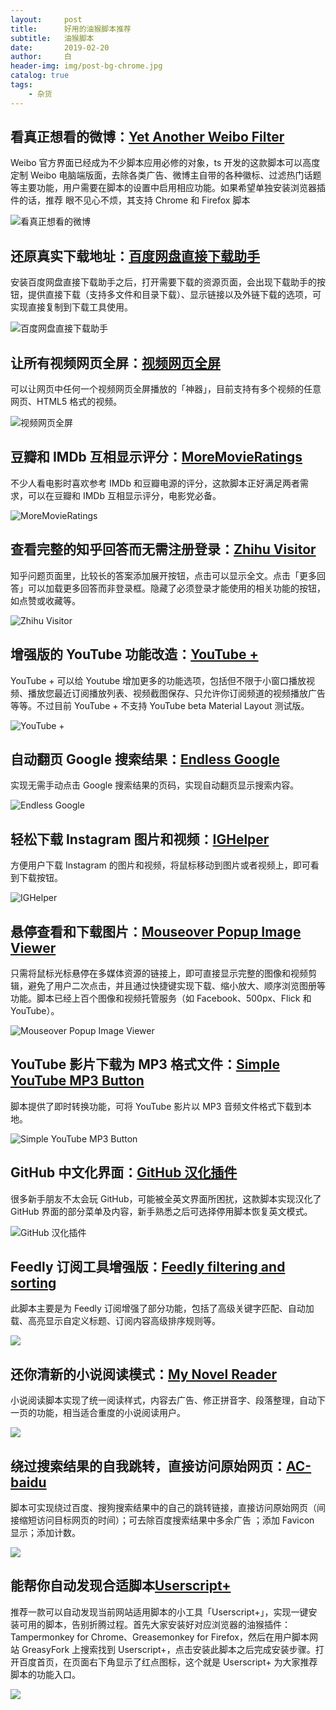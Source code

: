 ```yaml
---
layout:     post
title:      好用的油猴脚本推荐
subtitle:   油猴脚本
date:       2019-02-20
author:     白
header-img: img/post-bg-chrome.jpg
catalog: true
tags:
    - 杂货
---
```


## 看真正想看的微博：[Yet Another Weibo Filter](https://greasyfork.org/zh-CN/scripts/3249-yet-another-weibo-filter) 

Weibo 官方界面已经成为不少脚本应用必修的对象，ts 开发的这款脚本可以高度定制 Weibo 电脑端版面，去除各类广告、微博主自带的各种徽标、过滤热门话题等主要功能，用户需要在脚本的设置中启用相应功能。如果希望单独安装浏览器插件的话，推荐 眼不见心不烦，其支持 Chrome 和 Firefox 脚本

![看真正想看的微博](https://raw.githubusercontent.com/smartBBer/picBox/master/img/006KCUaNly1g0e54yd9lpj30go08fjs0.jpg)

## 还原真实下载地址：[百度网盘直接下载助手](https://greasyfork.org/zh-CN/scripts/23635-%E7%99%BE%E5%BA%A6%E7%BD%91%E7%9B%98%E7%9B%B4%E6%8E%A5%E4%B8%8B%E8%BD%BD%E5%8A%A9%E6%89%8B)

安装百度网盘直接下载助手之后，打开需要下载的资源页面，会出现下载助手的按钮，提供直接下载（支持多文件和目录下载）、显示链接以及外链下载的选项，可实现直接复制到下载工具使用。

![百度网盘直接下载助手](https://raw.githubusercontent.com/smartBBer/picBox/master/img/006KCUaNly1g0e54yg36yj30go02ygll.jpg)

## 让所有视频网页全屏：[视频网页全屏](https://greasyfork.org/zh-CN/scripts/4870-maximize-video)

可以让网页中任何一个视频网页全屏播放的「神器」，目前支持有多个视频的任意网页、HTML5 格式的视频。

![视频网页全屏](https://raw.githubusercontent.com/smartBBer/picBox/master/img/006KCUaNly1g0e54yh2vtj30go06v3ys.jpg)

## 豆瓣和 IMDb 互相显示评分：[MoreMovieRatings](https://greasyfork.org/zh-CN/scripts/7687-moremovieratings)

不少人看电影时喜欢参考 IMDb 和豆瓣电源的评分，这款脚本正好满足两者需求，可以在豆瓣和 IMDb 互相显示评分，电影党必备。

![MoreMovieRatings](https://raw.githubusercontent.com/smartBBer/picBox/master/img/006KCUaNly1g0e54yhbahj30go079wet.jpg)

## 查看完整的知乎回答而无需注册登录：[Zhihu Visitor](https://openuserjs.org/scripts/ts/Zhihu_Visitor)

知乎问题页面里，比较长的答案添加展开按钮，点击可以显示全文。点击「更多回答」可以加载更多回答而非登录框。隐藏了必须登录才能使用的相关功能的按钮，如点赞或收藏等。

![Zhihu Visitor](https://raw.githubusercontent.com/smartBBer/picBox/master/img/006KCUaNly1g0e54yhjdsj30go0bomyb.jpg)

## 增强版的 YouTube 功能改造：[YouTube +](https://openuserjs.org/scripts/ParticleCore/YouTube_+)

YouTube + 可以给 Youtube 增加更多的功能选项，包括但不限于小窗口播放视频、播放您最近订阅播放列表、视频截图保存、只允许你订阅频道的视频播放广告等等。不过目前 YouTube + 不支持 YouTube beta Material Layout 测试版。

![YouTube +](https://raw.githubusercontent.com/smartBBer/picBox/master/img/006KCUaNly1g0e54yj1pcj30go08s3zn.jpg)

## 自动翻页 Google 搜索结果：[Endless Google](https://openuserjs.org/scripts/tumpio/Endless_Google)

实现无需手动点击 Google 搜索结果的页码，实现自动翻页显示搜索内容。

![Endless Google](https://pic2.zhimg.com/v2-d02ee580ccbfff7298f71f8c82d94ccd_b.jpg)

## 轻松下载 Instagram 图片和视频：[IGHelper](https://greasyfork.org/en/scripts/22660-ighelper-download-instagram-pic-vids)

方便用户下载 Instagram 的图片和视频，将鼠标移动到图片或者视频上，即可看到下载按钮。

![IGHelper](https://raw.githubusercontent.com/smartBBer/picBox/master/img/006KCUaNly1g0e54yjkf9j30go0aqaal.jpg)

## 悬停查看和下载图片：[Mouseover Popup Image Viewer](https://greasyfork.org/en/scripts/404-mouseover-popup-image-viewer)

只需将鼠标光标悬停在多媒体资源的链接上，即可直接显示完整的图像和视频剪辑，避免了用户二次点击，并且通过快捷键实现下载、缩小放大、顺序浏览图册等功能。脚本已经上百个图像和视频托管服务（如 Facebook、500px、Flick 和 YouTube）。


![Mouseover Popup Image Viewer](https://raw.githubusercontent.com/smartBBer/picBox/master/img/006KCUaNly1g0e54yorkhj30go0bo75b.jpg)

## YouTube 影片下载为 MP3 格式文件：[Simple YouTube MP3 Button](https://greasyfork.org/en/scripts/20015-simple-youtube-mp3-button)

脚本提供了即时转换功能，可将 YouTube 影片以 MP3 音频文件格式下载到本地。

![Simple YouTube MP3 Button](https://raw.githubusercontent.com/smartBBer/picBox/master/img/006KCUaNly1g0e54ykbrpj30go0ceq3k.jpg)

## GitHub 中文化界面：[GitHub 汉化插件](https://github.com/52cik/github-hans)

很多新手朋友不太会玩 GitHub，可能被全英文界面所困扰，这款脚本实现汉化了 GitHub 界面的部分菜单及内容，新手熟悉之后可选择停用脚本恢复英文模式。

![GitHub 汉化插件](https://pic3.zhimg.com/v2-20c32d15fac621edbadb74b43da1b086_b.jpg)

## Feedly 订阅工具增强版：[Feedly filtering and sorting](https://greasyfork.org/en/scripts/20483-feedly-filtering-and-sorting)

此脚本主要是为 Feedly 订阅增强了部分功能，包括了高级关键字匹配、自动加载、高亮显示自定义标题、订阅内容高级排序规则等。

![](https://raw.githubusercontent.com/smartBBer/picBox/master/img/006KCUaNly1g0e54yn29yj30go0330st.jpg)

##  还你清新的小说阅读模式：[My Novel Reader](https://greasyfork.org/zh-CN/scripts/292-my-novel-reader)

小说阅读脚本实现了统一阅读样式，内容去广告、修正拼音字、段落整理，自动下一页的功能，相当适合重度的小说阅读用户。

![](http://ww1.sinaimg.cn/large/006KCUaNly1g0e54ynnrgj30go08zdg9.jpg)

## 绕过搜索结果的自我跳转，直接访问原始网页：[AC-baidu](https://greasyfork.org/zh-CN/scripts/14178-ac-baidu-%E4%BC%98%E5%8C%96%E7%99%BE%E5%BA%A6-%E6%90%9C%E7%8B%97-%E8%B0%B7%E6%AD%8C%E6%90%9C%E7%B4%A2%E7%BB%93%E6%9E%9C%E4%B9%8B%E9%87%8D%E5%AE%9A%E5%90%91%E5%8E%BB%E9%99%A4-%E5%8E%BB%E5%B9%BF%E5%91%8A-favicon)

脚本可实现绕过百度、搜狗搜索结果中的自己的跳转链接，直接访问原始网页（间接缩短访问目标网页的时间）；可去除百度搜索结果中多余广告 ；添加 Favicon 显示；添加计数。

![](http://ww1.sinaimg.cn/large/006KCUaNly1g0e54ycgw4j30go0f0abh.jpg)

## 能帮你自动发现合适脚本[Userscript+](https://greasyfork.org/zh-CN/scripts/24508-userscript-show-site-all-userjs) 

推荐一款可以自动发现当前网站适用脚本的小工具「Userscript+」，实现一键安装可用的脚本，告别折腾过程。首先大家安装好对应浏览器的油猴插件：Tampermonkey for Chrome、Greasemonkey for Firefox，然后在用户脚本网站 GreasyFork 上搜索找到 Userscript+，点击安装此脚本之后完成安装步骤。打开百度首页，在页面右下角显示了红点图标，这个就是 Userscript+ 为大家推荐脚本的功能入口。

![](http://ww1.sinaimg.cn/large/006KCUaNly1g0e54yfyllg30go09rjvv.gif)
